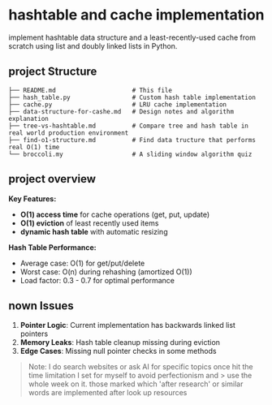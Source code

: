 # hashtable and cache implementation

implement hashtable data structure and a least-recently-used cache from scratch using list and doubly linked lists in Python.

## project Structure

```
├── README.md                     # This file
├── hash_table.py                 # Custom hash table implementation
├── cache.py                      # LRU cache implementation
├── data-structure-for-cashe.md   # Design notes and algorithm explanation
├── tree-vs-hashtable.md          # Compare tree and hash table in real world production environment
├── find-o1-structure.md          # Find data tructure that performs real O(1) time
└── broccoli.my                   # A sliding window algorithm quiz
```

## project overview

**Key Features:**

- **O(1) access time** for cache operations (get, put, update)
- **O(1) eviction** of least recently used items
- **dynamic hash table** with automatic resizing

**Hash Table Performance:**

- Average case: O(1) for get/put/delete
- Worst case: O(n) during rehashing (amortized O(1))
- Load factor: 0.3 - 0.7 for optimal performance

## nown Issues

1. **Pointer Logic**: Current implementation has backwards linked list pointers
2. **Memory Leaks**: Hash table cleanup missing during eviction
3. **Edge Cases**: Missing null pointer checks in some methods

> Note:
> I do search websites or ask AI for specific topics once hit the time limitation I set for myself to avoid perfectionism and > use the whole week on it.
> those marked which 'after research' or similar words are implemented after look up resources
